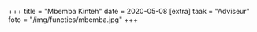 +++
title = "Mbemba Kinteh"
date = 2020-05-08
[extra]
taak = "Adviseur"
foto = "/img/functies/mbemba.jpg"
+++